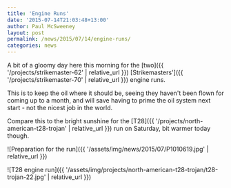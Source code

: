 ```yaml
---
title: 'Engine Runs'
date: '2015-07-14T21:03:48+13:00'
author: Paul McSweeney
layout: post
permalink: /news/2015/07/14/engine-runs/
categories: news
---
```


A bit of a gloomy day here this morning for the [two]({{ '/projects/strikemaster-62' | relative_url }}) [Strikemasters']({{ '/projects/strikemaster-70' | relative_url }}) engine runs. 

This is to keep the oil where it should be, seeing they haven't been flown for coming up to a month, and will save having to prime the oil system next start - not the nicest job in the world.

Compare this to the bright sunshine for the [T28]({{ '/projects/north-american-t28-trojan' | relative_url }}) run on Saturday, bit warmer today though.

![Preparation for the run]({{ '/assets/img/news/2015/07/P1010619.jpg' | relative_url }})

![T28 engine run]({{ '/assets/img/projects/north-american-t28-trojan/t28-trojan-22.jpg' | relative_url }})
